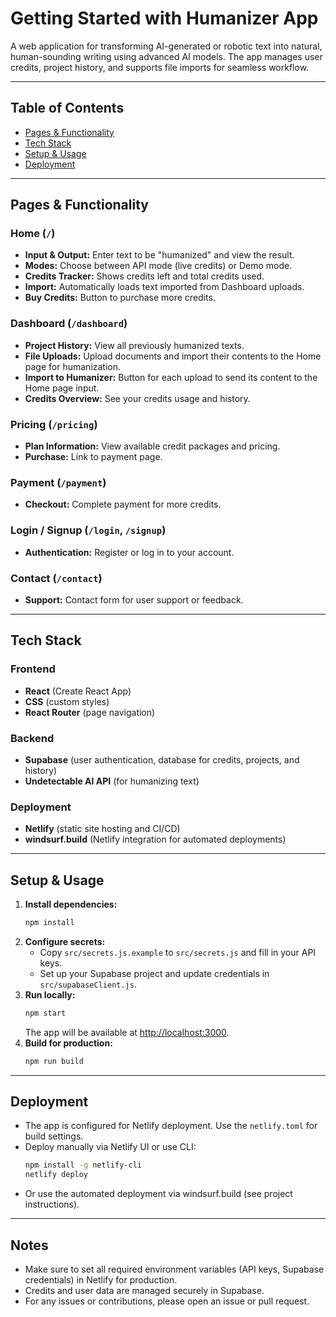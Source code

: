 # Getting Started with Humanizer App

A web application for transforming AI-generated or robotic text into natural, human-sounding writing using advanced AI models. The app manages user credits, project history, and supports file imports for seamless workflow.

---

## Table of Contents
- [Pages & Functionality](#pages--functionality)
- [Tech Stack](#tech-stack)
- [Setup & Usage](#setup--usage)
- [Deployment](#deployment)

---

## Pages & Functionality

### Home (`/`)
- **Input & Output:** Enter text to be "humanized" and view the result.
- **Modes:** Choose between API mode (live credits) or Demo mode.
- **Credits Tracker:** Shows credits left and total credits used.
- **Import:** Automatically loads text imported from Dashboard uploads.
- **Buy Credits:** Button to purchase more credits.

### Dashboard (`/dashboard`)
- **Project History:** View all previously humanized texts.
- **File Uploads:** Upload documents and import their contents to the Home page for humanization.
- **Import to Humanizer:** Button for each upload to send its content to the Home page input.
- **Credits Overview:** See your credits usage and history.

### Pricing (`/pricing`)
- **Plan Information:** View available credit packages and pricing.
- **Purchase:** Link to payment page.

### Payment (`/payment`)
- **Checkout:** Complete payment for more credits.

### Login / Signup (`/login`, `/signup`)
- **Authentication:** Register or log in to your account.

### Contact (`/contact`)
- **Support:** Contact form for user support or feedback.

---

## Tech Stack

### Frontend
- **React** (Create React App)
- **CSS** (custom styles)
- **React Router** (page navigation)

### Backend
- **Supabase** (user authentication, database for credits, projects, and history)
- **Undetectable AI API** (for humanizing text)

### Deployment
- **Netlify** (static site hosting and CI/CD)
- **windsurf.build** (Netlify integration for automated deployments)

---

## Setup & Usage

1. **Install dependencies:**
   ```sh
   npm install
   ```
2. **Configure secrets:**
   - Copy `src/secrets.js.example` to `src/secrets.js` and fill in your API keys.
   - Set up your Supabase project and update credentials in `src/supabaseClient.js`.
3. **Run locally:**
   ```sh
   npm start
   ```
   The app will be available at [http://localhost:3000](http://localhost:3000).
4. **Build for production:**
   ```sh
   npm run build
   ```

---

## Deployment

- The app is configured for Netlify deployment. Use the `netlify.toml` for build settings.
- Deploy manually via Netlify UI or use CLI:
  ```sh
  npm install -g netlify-cli
  netlify deploy
  ```
- Or use the automated deployment via windsurf.build (see project instructions).

---

## Notes
- Make sure to set all required environment variables (API keys, Supabase credentials) in Netlify for production.
- Credits and user data are managed securely in Supabase.
- For any issues or contributions, please open an issue or pull request.
